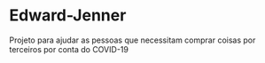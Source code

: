 # Edward-Jenner
Projeto para ajudar as pessoas que necessitam comprar coisas por terceiros por conta do COVID-19

